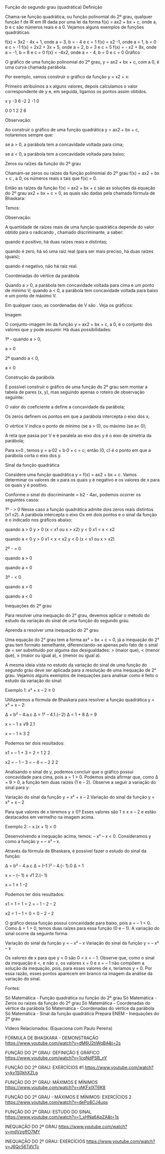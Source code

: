Função do segundo grau (quadrática)
Definição

Chama-se função quadrática, ou função polinomial do 2º grau, qualquer função f de IR em IR dada por uma lei da forma f(x) = ax2 + bx + c, onde a, b e c são números reais e a 0. Vejamos alguns exemplos de funções quadráticas:

f(x) = 3x2 - 4x  + 1, onde a = 3, b = - 4 e c = 1
f(x) = x2 -1, onde a = 1, b = 0 e c = -1
f(x) = 2x2 + 3x + 5, onde a = 2, b = 3 e c = 5
f(x) = - x2 + 8x, onde a = -1, b = 8 e c = 0
f(x) = -4x2, onde a = - 4, b = 0 e c = 0
Gráfico

O gráfico de uma função polinomial do 2º grau, y = ax2 + bx + c, com a 0, é uma curva chamada parábola.

Por exemplo, vamos construir o gráfico da função y = x2 + x:

Primeiro atribuímos a x alguns valores, depois calculamos o valor correspondente de y e, em seguida, ligamos os pontos assim obtidos.

x	y
-3	6
-2	2
-1	0
	
0	0
1	2
2	6


Observação:

Ao construir o gráfico de uma função quadrática y = ax2 + bx + c, notaremos sempre que:

se   a > 0, a parábola tem a concavidade voltada para cima;

se   a < 0, a parábola tem a concavidade voltada para baixo;

Zeros ou raízes da função do 2º grau

Chamam-se zeros ou raízes da função polinomial do 2º grau f(x) = ax2 + bx + c , a 0, os números reais x tais que f(x) = 0.

Então as raízes da função f(x) = ax2 + bx + c são as soluções da equação do 2º grau ax2 + bx + c = 0, as quais são dadas pela chamada fórmula de Bhaskara:



Temos:



Observação:

A quantidade de raízes reais de uma função quadrática depende do valor obtido para o radicando ,  chamado discriminante, a saber:

quando  é positivo, há duas raízes reais e distintas;

quando  é zero, há só uma raiz real (para ser mais preciso, há duas raízes iguais);

quando  é negativo, não há raiz real.



Coordenadas do vértice da parábola

Quando a > 0, a parábola tem concavidade voltada para cima e um ponto de mínimo V; quando a < 0, a parábola tem concavidade voltada para baixo e um ponto de máximo V. 

 

Em qualquer caso, as coordenadas de V são . Veja os gráficos:





Imagem

O conjunto-imagem Im da função y = ax2 + bx + c,  a 0, é o conjunto dos valores que y pode assumir. Há duas possibilidades:

1ª - quando a > 0,



a > 0



 

2ª quando a < 0,



a < 0





Construção da parábola

É possível construir o gráfico de uma função do 2º grau sem montar a tabela de pares (x, y), mas seguindo apenas o roteiro de observação seguinte:

O valor do coeficiente a define a concavidade da parábola;

Os zeros definem os pontos em que a parábola intercepta o eixo dos x;

O vértice V  indica o ponto de mínimo (se a > 0), ou máximo (se a< 0);

A reta que passa por V e é paralela ao eixo dos  y é o eixo de simetria da parábola;

Para x=0 , temos y = a·02 + b·0 + c = c; então  (0, c) é o ponto em que a parábola corta o eixo dos y.

Sinal da função quadrática

Considere uma função quadrática y = f(x) = ax2 + bx + c. Vamos determinar os valores de x para os quais y é negativo e os valores de x para os quais y é positivo.

Conforme o sinal do discriminante  = b2 - 4ac, podemos ocorrer os seguintes casos:

1º -   > 0
Nesse caso a função quadrática admite dois zeros reais distintos (x1  x2). A parábola intercepta o eixo Ox em dois pontos e o sinal da função é  o indicado nos gráficos abaixo:



quando a > 0
y > 0 (x < x1 ou x > x2)
y < 0 x1 < x < x2



quando a < 0
y > 0 x1 < x < x2
y < 0  (x < x1 ou x > x2)   

 2º -   = 0



quando a > 0




quando a < 0



3º -   < 0



quando a > 0




quando a < 0





Inequações do 2º grau

Para resolver uma inequação do 2° grau, devemos aplicar o método do estudo da variação do sinal de uma função do segundo grau.


Aprenda a resolver uma inequação do 2° grau 

Uma equação do 2° grau tem a forma ax² + bx + c = 0, já a inequação do 2° grau tem formato semelhante, diferenciando-se apenas pelo fato de o sinal de = ser substituído por alguma das desigualdades: > (maior que), < (menor que), ≥ (maior ou igual a), ≤ (menor ou igual a).

A mesma ideia vista no estudo da variação do sinal de uma função do segundo grau deve ser aplicada para a resolução de uma inequação de 2° grau. Vejamos alguns exemplos de inequações para analisar como é feito o estudo da variação do sinal:

Exemplo 1: x² + x – 2 ≥ 0

Utilizaremos a fórmula de Bhaskara para resolver a função quadrática y = x² + x – 2:

Δ = b² – 4.a.c
Δ = 1² – 4.1.(– 2)
Δ = 1 + 8
Δ = 9



x = – 1 ± √9
       2.1

x = – 1 ± 3
       2

Podemos ter dois resultados:

x1 = – 1 + 3 = 2 = 1
      2        2

x2 = – 1 – 3 = – 4 = – 2
   2         2

Analisando o sinal de y, podemos concluir que o gráfico possui concavidade para cima, pois a = 1 > 0. Podemos ainda afirmar que, como Δ = 9 > 0, a função tem duas raízes (1 e – 2). Observe a seguir a variação do sinal para y:

Variação do sinal da função y = x² + x – 2
Variação do sinal da função y = x² + x – 2

Para que valores de x teremos y ≥ 0? Esses valores são 1 ≤ x ≤ – 2 e estão destacados em vermelho na imagem acima.

Exemplo 2: – x.(x + 1) < 0

Desenvolvendo a inequação acima, temos: – x² – x < 0. Consideramos y como a função y = – x² – x.

Através da fórmula de Bhaskara, é possível fazer o estudo do sinal da função:

Δ = b² – 4.a.c
Δ = (–1 )² – 4.(– 1).0
Δ = 1



x = – (– 1) ± √1
        2.(– 1)

x = 1 ± 1
      –2

Podemos ter dois resultados:

x1 = 1 + 1 = 2 = – 1
 – 2    – 2

x2 = 1 – 1 = 0 = 0
   – 2    – 2

O gráfico dessa função possui concavidade para baixo, pois a = – 1 < 0. Como Δ = 1 > 0, temos duas raízes para essa função (0 e – 1). A variação do sinal ocorre da seguinte forma:

Variação do sinal da função y = – x² – x
Variação do sinal da função y = – x² – x

Os valores de x para que y < 0 são 0 < x < – 1. Observe que, como o sinal da inequação é <, e não ≤, os valores x = 0 e x = – 1 não compõem a solução da inequação, pois, para esses valores de x, teríamos y = 0. Por essa razão, esses pontos aparecem em branco na imagem da análise da variação do sinal.



Fontes:

Só Matemática - Função quadrática ou função do 2º grau
Só Matemática - Zeros ou raízes da função do 2º grau
Só Matemática - Coordenadas do vértice da parábola
Só Matemática - Coordenadas do vértice da parábola
Só Matemática - Sinal da função quadrática
Prepara ENEM - Inequações do 2º grau

Vídeos Relacionados:
(Equaciona com Paulo Pereira)

FÓRMULA DE BHASKARA - DEMONSTRAÇÃO
https://www.youtube.com/watch?v=dM6U2tiWqBA&t=2s

FUNÇÃO DO 2º GRAU: DEFINIÇÃO E GRÁFICO
https://www.youtube.com/watch?v=1cqNdPSB_nY

FUNÇÃO DO 2º GRAU: EXERCÍCIOS #1
https://www.youtube.com/watch?v=kv1S0khXZLg

FUNÇÃO DO 2º GRAU: MÁXIMOS E MÍNIMOS
https://www.youtube.com/watch?v=iAKFxIXT6K8

FUNÇÃO DO 2º GRAU - MÁXIMOS E MÍNIMOS: EXERCÍCIOS 2
https://www.youtube.com/watch?v=dePo8CJ4uqs

FUNÇÃO DO 2º GRAU: ESTUDO DO SINAL
https://www.youtube.com/watch?v=1_xHNa6ApZA&t=1s

INEQUAÇÃO DO 2º GRAU
https://www.youtube.com/watch?v=mdVzgffO7MY

INEQUAÇÃO DO 2º GRAU: EXERCÍCIOS
https://www.youtube.com/watch?v=J6Qc56TdVTc